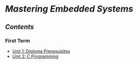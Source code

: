 # ***Mastering Embedded Systems***

## ***Contents***
### **First Term**
- [Unit 1: Diploma Prerequisites]()   
- [Unit 2: C Programming](https://github.com/MohamedMagdyJarrah/Mastering-Embedded-Systrms/tree/main/Unit_2_C_Programming) 
